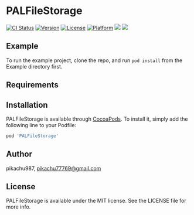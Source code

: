 # PALFileStorage

[![CI Status](https://img.shields.io/travis/pikachu987/PALFileStorage.svg?style=flat)](https://travis-ci.org/pikachu987/PALFileStorage)
[![Version](https://img.shields.io/cocoapods/v/PALFileStorage.svg?style=flat)](https://cocoapods.org/pods/PALFileStorage)
[![License](https://img.shields.io/cocoapods/l/PALFileStorage.svg?style=flat)](https://cocoapods.org/pods/PALFileStorage)
[![Platform](https://img.shields.io/cocoapods/p/PALFileStorage.svg?style=flat)](https://cocoapods.org/pods/PALFileStorage)
![](https://img.shields.io/badge/Supported-iOS9%20%7C%20OSX%2010.9-4BC51D.svg?style=flat-square)
![](https://img.shields.io/badge/Swift-5.0-orange.svg?style=flat)

## Example

To run the example project, clone the repo, and run `pod install` from the Example directory first.

## Requirements

## Installation

PALFileStorage is available through [CocoaPods](https://cocoapods.org). To install
it, simply add the following line to your Podfile:

```ruby
pod 'PALFileStorage'
```

## Author

pikachu987, pikachu77769@gmail.com

## License

PALFileStorage is available under the MIT license. See the LICENSE file for more info.
